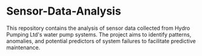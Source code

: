 # Sensor-Data-Analysis
This repository contains the analysis of sensor data collected from Hydro Pumping Ltd's water pump systems. The project aims to identify patterns, anomalies, and potential predictors of system failures to facilitate predictive maintenance.

